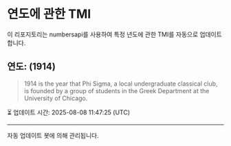 
# 연도에 관한 TMI

이 리포지토리는 numbersapi를 사용하여 특정 년도에 관한 TMI를 자동으로 업데이트합니다.

## 연도: (1914)
> 1914 is the year that Phi Sigma, a local undergraduate classical club, is founded by a group of students in the Greek Department at the University of Chicago.

⏳ 업데이트 시간: 2025-08-08 11:47:25 (UTC)

---
자동 업데이트 봇에 의해 관리됩니다.
